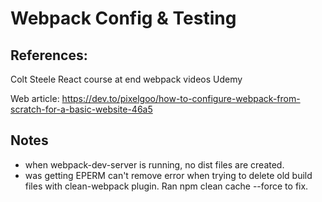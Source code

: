 # Webpack Config & Testing

## References:

Colt Steele React course at end webpack videos Udemy

Web article:
https://dev.to/pixelgoo/how-to-configure-webpack-from-scratch-for-a-basic-website-46a5

## Notes

- when webpack-dev-server is running, no dist files are created.
- was getting EPERM can't remove error when trying to delete old build files with clean-webpack plugin. Ran npm clean cache --force to fix.
